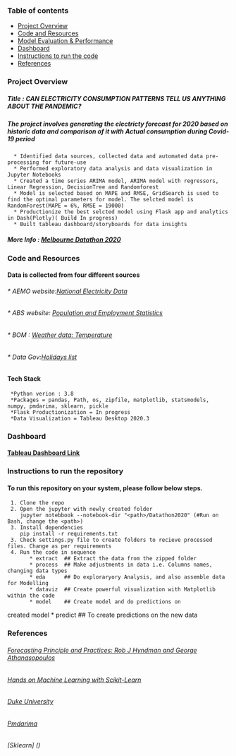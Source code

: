 ### Table of contents
* [Project Overview](#ProjectOverview)
* [Code and Resources](#CodeandResources)
* [Model Evaluation & Performance](#ModelEvaluation&Performance)
* [Dashboard](#Dashboard)
* [Instructions to run the code](#Instructionstorunthecode)
* [References](#References)

### Project Overview
##### Title : CAN ELECTRICITY CONSUMPTION PATTERNS TELL US ANYTHING ABOUT THE PANDEMIC?
##### The project involves generating the electricty forecast for 2020 based on historic data and comparison of it with Actual consumption during Covid-19 period
      * Identified data sources, collected data and automated data pre-processing for future-use
      * Performed exploratory data analysis and data visualization in Jupyter Notebooks
      * Created a time series ARIMA model, ARIMA model with regressors, Linear Regression, DecisionTree and Randomforest 
      * Model is selected based on MAPE and RMSE, GridSearch is used to find the optimal parameters for model. The selcted model is RandomForest(MAPE = 6%, RMSE = 19000)
      * Productionize the best selcted model using Flask app and analytics in Dash(Plotly)( Build In progress)
      * Built tableau dashboard/storyboards for data insights

 ##### More Info : [Melbourne Datathon 2020](http://www.datasciencemelbourne.com/datathon/2020_challengea/)

### Code and Resources
#### Data is collected from four different sources 

   ###### * AEMO website:[National Electricity Data](https://aemo.com.au/energy-systems/electricity/national-electricity-market-nem/data-nem/aggregated-data)
   ###### * ABS website: [Population and Employment Statistics](https://www.abs.gov.au/websitedbs/D3310114.nsf/Home/Browse+Statistics)
   ###### * BOM : [Weather data: Temperature](http://www.bom.gov.au/climate/data/?ref=ftr)
   ###### * Data Gov:[Holidays list](https://data.gov.au/dataset/ds-dga-b1bc6077-dadd-4f61-9f8c-002ab2cdff10/details?q=)

#### Tech Stack
     *Python verion : 3.8
     *Packages = pandas, Path, os, zipfile, matplotlib, statsmodels, numpy, pmdarima, sklearn, pickle
     *Flask Productionization = In progress
     *Data Visualization = Tableau Desktop 2020.3

### Dashboard
#### [Tableau Dashboard Link](https://public.tableau.com/profile/raman4374#!/vizhome/ElectricityConsumption_Australia/ElectricityConsumption)


### Instructions to run the repository
#### To run this repository on your system, please follow below steps.
     1. Clone the repo
     2. Open the jupyter with newly created folder
        jupyter notebbook --notebook-dir "<path>/Datathon2020" (#Run on Bash, change the <path>)
     3. Install dependencies  
        pip install -r requirements.txt
     3. Check settings.py file to create folders to recieve processed files. Change as per requirements
     4. Run the code in sequence
           * extract  ## Extract the data from the zipped folder
           * process  ## Make adjustments in data i.e. Columns names, changing data types
           * eda      ## Do exploraryory Analysis, and also assemble data for Modelling
           * dataviz  ## Create powerful visualization with Matplotlib within the code
           * model    ## Create model and do predictions on 
created model
           * predict  ## To create predictions on the new data  

### References

 ######  [Forecasting Principle and Practices: Rob J Hyndman and George Athanasopoulos](https://otexts.com/fpp2/)

 ###### [Hands on Machine Learning with Scikit-Learn]()

 ###### [Duke University](http://people.duke.edu/~rnau/arimrule.htm)

 ###### [Pmdarima]()

 ###### [Sklearn] ()
